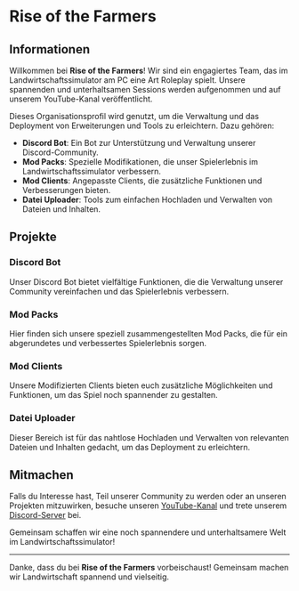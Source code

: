# Rise of the Farmers

## Informationen

Willkommen bei **Rise of the Farmers**! Wir sind ein engagiertes Team, das im Landwirtschaftssimulator am PC eine Art Roleplay spielt. Unsere spannenden und unterhaltsamen Sessions werden aufgenommen und auf unserem YouTube-Kanal veröffentlicht.

Dieses Organisationsprofil wird genutzt, um die Verwaltung und das Deployment von Erweiterungen und Tools zu erleichtern. Dazu gehören:

- **Discord Bot**: Ein Bot zur Unterstützung und Verwaltung unserer Discord-Community.
- **Mod Packs**: Spezielle Modifikationen, die unser Spielerlebnis im Landwirtschaftssimulator verbessern.
- **Mod Clients**: Angepasste Clients, die zusätzliche Funktionen und Verbesserungen bieten.
- **Datei Uploader**: Tools zum einfachen Hochladen und Verwalten von Dateien und Inhalten.

## Projekte

### Discord Bot
Unser Discord Bot bietet vielfältige Funktionen, die die Verwaltung unserer Community vereinfachen und das Spielerlebnis verbessern.

### Mod Packs
Hier finden sich unsere speziell zusammengestellten Mod Packs, die für ein abgerundetes und verbessertes Spielerlebnis sorgen.

### Mod Clients
Unsere Modifizierten Clients bieten euch zusätzliche Möglichkeiten und Funktionen, um das Spiel noch spannender zu gestalten.

### Datei Uploader
Dieser Bereich ist für das nahtlose Hochladen und Verwalten von relevanten Dateien und Inhalten gedacht, um das Deployment zu erleichtern.

## Mitmachen

Falls du Interesse hast, Teil unserer Community zu werden oder an unseren Projekten mitzuwirken, besuche unseren [YouTube-Kanal](https://www.youtube.com) und trete unserem [Discord-Server](https://discord.com) bei.

Gemeinsam schaffen wir eine noch spannendere und unterhaltsamere Welt im Landwirtschaftssimulator!


---

Danke, dass du bei **Rise of the Farmers** vorbeischaust! Gemeinsam machen wir Landwirtschaft spannend und vielseitig.
